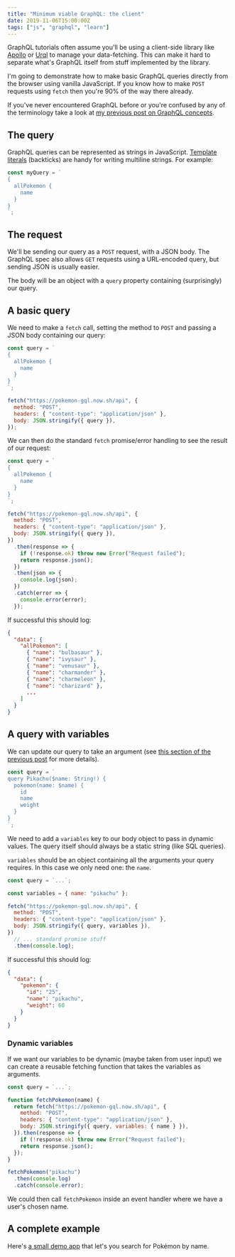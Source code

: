```yaml
---
title: "Minimum viable GraphQL: the client"
date: 2019-11-06T15:00:00Z
tags: ["js", "graphql", "learn"]
---
```


GraphQL tutorials often assume you'll be using a client-side library like [Apollo](https://www.apollographql.com/) or [Urql](https://formidable.com/open-source/urql/) to manage your data-fetching. This can make it hard to separate what's GraphQL itself from stuff implemented by the library.

I'm going to demonstrate how to make basic GraphQL queries directly from the browser using vanilla JavaScript. If you know how to make `POST` requests using `fetch` then you're 90% of the way there already.

If you've never encountered GraphQL before or you're confused by any of the terminology take a look at [my previous post on GraphQL concepts](/blog/minimum-viable-graphql-concepts).

## The query

GraphQL queries can be represented as strings in JavaScript. [Template literals](https://developer.mozilla.org/en-US/docs/Web/JavaScript/Reference/Template_literals) (backticks) are handy for writing multiline strings. For example:

```js
const myQuery = `
{
  allPokemon {
    name
  }
}
`;
```

## The request

We'll be sending our query as a `POST` request, with a JSON body. The GraphQL spec also allows `GET` requests using a URL-encoded query, but sending JSON is usually easier.

The body will be an object with a `query` property containing (surprisingly) our query.

## A basic query

We need to make a `fetch` call, setting the method to `POST` and passing a JSON body containing our query:

```javascript
const query = `
{
  allPokemon {
    name
  }
}
`;

fetch("https://pokemon-gql.now.sh/api", {
  method: "POST",
  headers: { "content-type": "application/json" },
  body: JSON.stringify({ query }),
});
```

We can then do the standard `fetch` promise/error handling to see the result of our request:

```javascript
const query = `
{
  allPokemon {
    name
  }
}
`;

fetch("https://pokemon-gql.now.sh/api", {
  method: "POST",
  headers: { "content-type": "application/json" },
  body: JSON.stringify({ query }),
})
  .then(response => {
    if (!response.ok) throw new Error("Request failed");
    return response.json();
  })
  .then(json => {
    console.log(json);
  })
  .catch(error => {
    console.error(error);
  });
```

If successful this should log:

```json
{
  "data": {
    "allPokemon": [
      { "name": "bulbasaur" },
      { "name": "ivysaur" },
      { "name": "venusaur" },
      { "name": "charmander" },
      { "name": "charmeleon" },
      { "name": "charizard" },
      ...
    ]
  }
}
```

## A query with variables

We can update our query to take an argument (see [this section of the previous post](/blog/minimum-viable-graphql-concepts/#dynamic-argument-variables) for more details).

```javascript
const query = `
query Pikachu($name: String!) {
  pokemon(name: $name) {
    id
    name
    weight
  }
}
`;
```

We need to add a `variables` key to our body object to pass in dynamic values. The query itself should always be a static string (like SQL queries).

`variables` should be an object containing all the arguments your query requires. In this case we only need one: the `name`.

```javascript
const query = `...`;

const variables = { name: "pikachu" };

fetch("https://pokemon-gql.now.sh/api", {
  method: "POST",
  headers: { "content-type": "application/json" },
  body: JSON.stringify({ query, variables }),
})
  // ... standard promise stuff
  .then(console.log);
```

If successful this should log:

```json
{
  "data": {
    "pokemon": {
      "id": "25",
      "name": "pikachu",
      "weight": 60
    }
  }
}
```

### Dynamic variables

If we want our variables to be dynamic (maybe taken from user input) we can create a reusable fetching function that takes the variables as arguments.

```javascript
const query = `...`;

function fetchPokemon(name) {
  return fetch("https://pokemon-gql.now.sh/api", {
    method: "POST",
    headers: { "content-type": "application/json" },
    body: JSON.stringify({ query, variables: { name } }),
  }).then(response => {
    if (!response.ok) throw new Error("Request failed");
    return response.json();
  });
}

fetchPokemon("pikachu")
  .then(console.log)
  .catch(console.error);
```

We could then call `fetchPokemon` inside an event handler where we have a user's chosen name.

## A complete example

Here's [a small demo app](https://codepen.io/oliverjam/pen/wvwQGXd?editors=1111) that let's you search for Pokémon by name.
